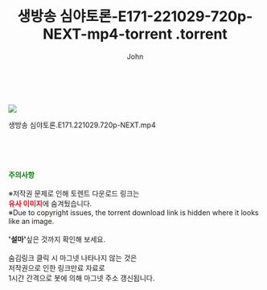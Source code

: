 ﻿---
layout: post
title:  "                   생방송 심야토론-E171-221029-720p-NEXT-mp4-torrent                .torrent"
author: John
categories: [ TV ]
tags: [  ]
image: https://torrentrj59.com/uploadfile/full/c55b01afad5613553e57bccf7468ab05739dec12.jpg 
description: "                   생방송 심야토론-E171-221029-720p-NEXT-mp4-torrent                 torrent 정보 공유"
toc: true
toc_sticky: true
---

<br>
<p><img src="https://torrentrj59.com/uploadfile/full/c55b01afad5613553e57bccf7468ab05739dec12.jpg"/></p>
 생방송 심야토론.E171.221029.720p-NEXT.mp4    
    
<br><br><br>
<p data-ke-size="size16"><b><span style="color: green;">주의사항</span></b><br /><br />※저작권 문제로 인해 토렌트 다운로드 링크는<br /><b><span style="color: red;">유사 이미지</span></b>에 숨겨뒀습니다.<br />※Due to copyright issues, the torrent download link is hidden where it looks like an image.<br /><br /><b>'설마'</b>싶은 것까지 확인해 보세요.<br /><br />숨김링크 클릭 시 마그넷 나타나지 않는 것은<br />저작권으로 인한 링크만료 자료로<br />1시간 간격으로 봇에 의해 마그넷 주소 갱신됩니다.</p>
